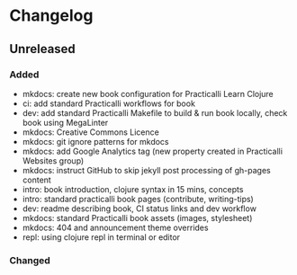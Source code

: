 # Changelog

## Unreleased

### Added

- mkdocs: create new book configuration for Practicalli Learn Clojure
- ci: add standard Practicalli workflows for book
- dev: add standard Practicalli Makefile to build & run book locally, check book using MegaLinter
- mkdocs: Creative Commons Licence
- mkdocs: git ignore patterns for mkdocs
- mkdocs: add Google Analytics tag (new property created in Practicalli Websites group)
- mkdocs: instruct GitHub to skip jekyll post processing of gh-pages content
- intro: book introduction, clojure syntax in 15 mins, concepts
- intro: standard practicalli book pages (contribute, writing-tips)
- dev: readme describing book, CI status links and dev workflow
- mkdocs: standard Practicalli book assets (images, stylesheet)
- mkdocs: 404 and announcement theme overrides
- repl: using clojure repl in terminal or editor

### Changed
